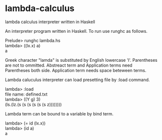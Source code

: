 # lambda-calculus
lambda calculus interpreter written in Haskell

An interpreter program written in Haskell. To run use runghc as follows.

Prelude> runghc lambda.hs  
lambda> ((lx.x) a)  
a  

Greek character "lamda" is substituted by English lowercase 'l'. Parentheses are not to ommitted. Abstreact term and Application terms need Parentheses both side. Application term needs space beteween terms.

Lambda caluculus interpreter can load presetting file by :load command.

lambda> :load  
file name: defined.txt  
lambda> ((Y g) 3)  
(ls.(lz.(s (s (s (s (s (s z))))))))  

Lambda term can be bound to a variable by bind term.

lambda> (= id (lx.x))  
lambda> (id a)  
a  
